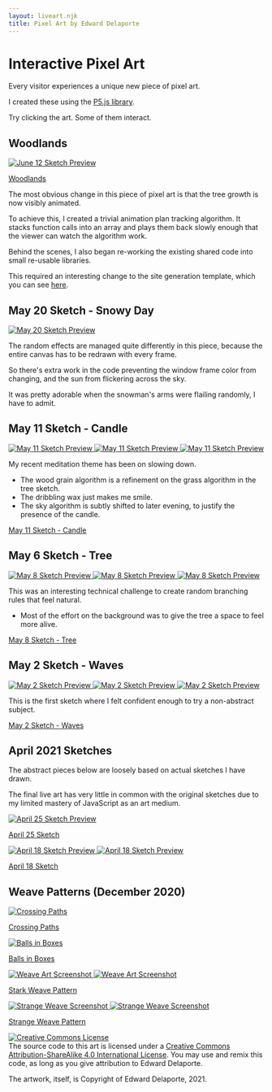 ```yaml
---
layout: liveart.njk
title: Pixel Art by Edward Delaporte
---
```


# Interactive Pixel Art

Every visitor experiences a unique new piece of pixel art.

I created these using the [P5.js library][1].

[1]: https://p5js.org/reference/

Try clicking the art. Some of them interact.

<!-- 
## Latest Sketch

[
![June 11 Sketch Preview](/img/art/latest.PNG)
](/art/live/latest)

[Latest Sketch in Progress](/art/live/latest)
-->

## Woodlands

[
![June 12 Sketch Preview](/img/art/latest.PNG)
](/art/live/trees)

[Woodlands](/art/live/trees)

The most obvious change in this piece of pixel art is that the tree growth is now visibly animated. 

To achieve this, I created a trivial animation plan tracking algorithm. It stacks function calls into an array and plays them back slowly enough that the viewer can watch the algorithm work.

Behind the scenes, I also began re-working the existing shared code into small re-usable libraries.

This required an interesting change to the site generation template, which you can see [here](https://github.com/edthedev/edthedev.github.io/blob/1b31574972e0c08ca4591c911d2f8fa5a66de5cb/_includes/liveart.multi.script.njk#L25).


## May 20 Sketch - Snowy Day

[
![May 20 Sketch Preview](/img/art/snowday.PNG)
](/art/live/snowday)

The random effects are managed quite differently in this piece,
because the entire canvas has to be redrawn with every frame.

So there's extra work in the code preventing the window frame color 
from changing, and the sun from flickering across the sky.

It was pretty adorable when the snowman's arms were flailing randomly, I have to admit.

## May 11 Sketch - Candle

[
![May 11 Sketch Preview](/img/art/candle.PNG)
![May 11 Sketch Preview](/img/art/candle2.PNG)
![May 11 Sketch Preview](/img/art/candle3.PNG)
](/art/live/candle)

My recent meditation theme has been on slowing down.

+ The wood grain algorithm is a refinement on the grass algorithm in the tree sketch.
+ The dribbling wax just makes me smile.
+ The sky algorithm is subtly shifted to later evening, to justify the presence of the candle.

[May 11 Sketch - Candle](/art/live/candle)


## May 6 Sketch - Tree

<a href="/art/live/tree">

![May 8 Sketch Preview](/img/art/tree.PNG)
![May 8 Sketch Preview](/img/art/tree2.PNG)
![May 8 Sketch Preview](/img/art/tree5.PNG)
</a>

This was an interesting technical challenge to create random branching rules that feel natural.
+ Most of the effort on the background was to give the tree a space to feel more alive.

[May 8 Sketch - Tree](/art/live/tree)


## May 2 Sketch - Waves

<a href="/art/live/waves">

![May 2 Sketch Preview](/img/art/waves.PNG)
![May 2 Sketch Preview](/img/art/waves3.PNG)
![May 2 Sketch Preview](/img/art/waves2.PNG)
</a>

This is the first sketch where I felt confident enough to try a non-abstract subject.


[May 2 Sketch - Waves](/art/live/waves)

## April 2021 Sketches

The abstract pieces below are loosely based on actual sketches I have drawn.

The final live art has very little in common with the original sketches due to my limited mastery of JavaScript as an art medium. 

<a href="/art/live/deep">

![April 25 Sketch Preview](/img/art/deep.PNG)
</a>

[April 25 Sketch](/art/live/deep)

<a href="/art/live/sketch1">

![April 18 Sketch Preview](/img/art/sketch1.PNG)
![April 18 Sketch Preview](/img/art/sketch11.PNG)
</a>

[April 18 Sketch](/art/live/sketch1)

## Weave Patterns (December 2020)

<a href="/art/live/cross">

![Crossing Paths](/img/art/crossing.PNG)
</a>

[Crossing Paths](/art/live/cross)


<a href="/art/live/boxes">

![Balls in Boxes](/img/art/boxes.PNG)
</a>

[Balls in Boxes](/art/live/boxes)


<a href="/art/live/weave">

![Weave Art Screenshot](/img/art/weave2.PNG)
![Weave Art Screenshot](/img/art/weave3.PNG)
</a>

[Stark Weave Pattern](/art/live/weave)


<a href="/art/live/weave_strange">

![Strange Weave Screenshot](/img/art/weave_strange2.PNG)
![Strange Weave Screenshot](/img/art/weave_strange3.PNG)
</a>

[Strange Weave Pattern](/art/live/weave_strange)

<a rel="license" href="http://creativecommons.org/licenses/by-sa/4.0/"><img alt="Creative Commons License" style="border-width:0" src="https://i.creativecommons.org/l/by-sa/4.0/88x31.png" /></a><br />The source code to this art is licensed under a <a rel="license" href="http://creativecommons.org/licenses/by-sa/4.0/">Creative Commons Attribution-ShareAlike 4.0 International License</a>. You may use and remix this code, as long as you give attribution to Edward Delaporte.

The artwork, itself, is Copyright of Edward Delaporte, 2021.
